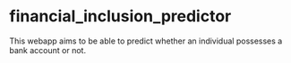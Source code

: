 # financial_inclusion_predictor
This webapp aims to be able to predict whether an individual possesses a bank account or not.
